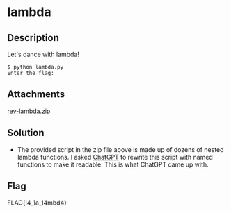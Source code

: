 # lambda

## Description

Let's dance with lambda!
```
$ python lambda.py
Enter the flag:
```

## Attachments

[rev-lambda.zip](https://github.com/rstacks/WaniCTF2024-writeup/blob/master/Reversing/lambda/attachments/rev-lambda.zip)

## Solution

- The provided script in the zip file above is made up of dozens of nested lambda functions. I asked [ChatGPT](https://chatgpt.com/) to rewrite this script with
named functions to make it readable. This is what ChatGPT came up with.

## Flag

FLAG{l4_1a_14mbd4}
